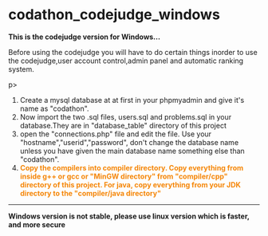 # codathon_codejudge_windows
<b>This is the codejudge version for Windows...</b>
<br/>
 <p>Before using the codejudge you will have to do certain things inorder to use the codejudge,user account control,admin panel and automatic ranking system.</p>p>

 
<ol>
  <li>Create a mysql database at at first in your phpmyadmin and give it's name as "codathon".</li>
  <li> Now import the two .sql files, users.sql and problems.sql in your database.They are in "database_table" directory of this project</li>
  <li> open the "connections.php" file and edit the file. Use your "hostname","userid","password", don't change the database name unless you have given the main database name something else than "codathon". </li>
  <li>
  	  <b style="color: #f58607;"> 
Copy the compilers into compiler directory. Copy everything from inside g++ or gcc or "MinGW directory" from "compiler/cpp" directory of this project. For java, copy everything from your JDK directory to the "compiler/java directory" 
  </b>
  </li>
  </ol>
  <hr />
  <b>Windows version is not stable, please use linux version which is faster, and more secure </b> 
